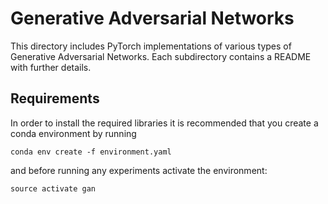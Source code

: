 # Generative Adversarial Networks

This directory includes PyTorch implementations of various types of Generative
Adversarial Networks. Each subdirectory contains a README with further details.

## Requirements

In order to install the required libraries it is recommended that you create a
conda environment by running

    conda env create -f environment.yaml

and before running any experiments activate the environment:

    source activate gan
